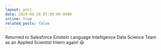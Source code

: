 ```yaml
---
layout: post
date: 2024-05-20 07:59:00-0400
inline: true
related_posts: false
---
```


Returned to Salesforce Einstein Language Intelligence Data Science Team as an Applied Scientist Intern again! :smiley:
